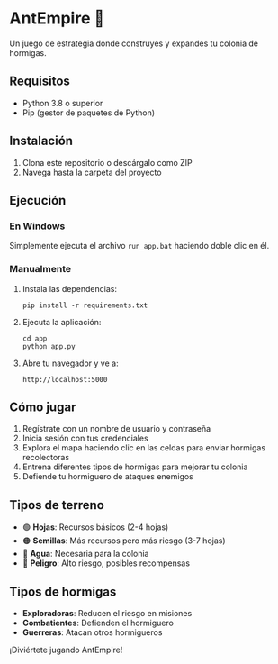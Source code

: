 # AntEmpire 🐜

Un juego de estrategia donde construyes y expandes tu colonia de hormigas.

## Requisitos

- Python 3.8 o superior
- Pip (gestor de paquetes de Python)

## Instalación

1. Clona este repositorio o descárgalo como ZIP
2. Navega hasta la carpeta del proyecto

## Ejecución

### En Windows

Simplemente ejecuta el archivo `run_app.bat` haciendo doble clic en él.

### Manualmente

1. Instala las dependencias:
   ```
   pip install -r requirements.txt
   ```

2. Ejecuta la aplicación:
   ```
   cd app
   python app.py
   ```

3. Abre tu navegador y ve a:
   ```
   http://localhost:5000
   ```

## Cómo jugar

1. Regístrate con un nombre de usuario y contraseña
2. Inicia sesión con tus credenciales
3. Explora el mapa haciendo clic en las celdas para enviar hormigas recolectoras
4. Entrena diferentes tipos de hormigas para mejorar tu colonia
5. Defiende tu hormiguero de ataques enemigos

## Tipos de terreno

- 🟢 **Hojas**: Recursos básicos (2-4 hojas)
- 🟠 **Semillas**: Más recursos pero más riesgo (3-7 hojas)
- 🔵 **Agua**: Necesaria para la colonia
- 🔴 **Peligro**: Alto riesgo, posibles recompensas

## Tipos de hormigas

- **Exploradoras**: Reducen el riesgo en misiones
- **Combatientes**: Defienden el hormiguero
- **Guerreras**: Atacan otros hormigueros

¡Diviértete jugando AntEmpire!